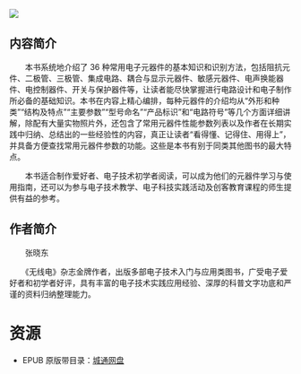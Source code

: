 ![](http://img3m5.ddimg.cn/48/26/24194955-1_u_2.jpg)

## 内容简介

　　本书系统地介绍了 36 种常用电子元器件的基本知识和识别方法，包括阻抗元件、二极管、三极管、集成电路、耦合与显示元器件、敏感元器件、电声换能器件、电控制器件、开关与保护器件等，让读者能尽快掌握进行电路设计和电子制作所必备的基础知识。本书在内容上精心编排，每种元器件的介绍均从“外形和种类”“结构及特点”“主要参数”“型号命名”“产品标识”和“电路符号”等几个方面详细讲解，除配有大量实物照片外，还包含了常用元器件性能参数列表以及作者在长期实践中归纳、总结出的一些经验性的内容，真正让读者“看得懂、记得住、用得上”，并具备方便查找常用元器件参数的功能。这些是本书有别于同类其他图书的最大特点。

　　本书适合制作爱好者、电子技术初学者阅读，可以成为他们的元器件学习与使用指南，还可以为参与电子技术教学、电子科技实践活动及创客教育课程的师生提供有益的参考。

## 作者简介

　　张晓东

　　《无线电》杂志金牌作者，出版多部电子技术入门与应用类图书，广受电子爱好者和初学者好评，具有丰富的电子技术实践应用经验、深厚的科普文字功底和严谨的资料归纳整理能力。

# 资源

* EPUB 原版带目录：[城通网盘](https://u11215426.pipipan.com/fs/11215426-373268633)
